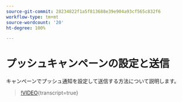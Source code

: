 ```yaml
---
source-git-commit: 28234822f1a5f813688e39e904a93cf565c832f6
workflow-type: tm+mt
source-wordcount: '20'
ht-degree: 100%

---
```

# プッシュキャンペーンの設定と送信

キャンペーンでプッシュ通知を設定して送信する方法について説明します。

>[!VIDEO](https://video.tv.adobe.com/v/3422017/?learn=on){transcript=true}
